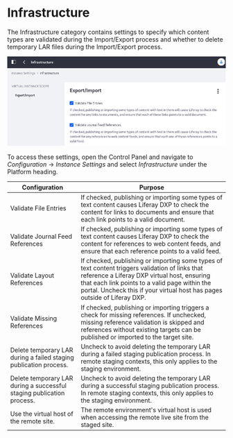 #  Infrastructure

The Infrastructure category contains settings to specify which content types are validated during the Import/Export process and whether to delete temporary LAR files during the Import/Export process. 

![Configure the Import Export settings at the Virtual Instance scope.](./infrastructure/images/01.png)

To access these settings, open the Control Panel and navigate to *Configuration* &rarr; *Instance Settings* and select *Infrastructure* under the Platform heading. 

| Configuration | Purpose |
| --------- | ------------ |
| Validate File Entries | If checked, publishing or importing some types of text content causes Liferay DXP to check the content for links to documents and ensure that each link points to a valid document. |
| Validate Journal Feed References | If checked, publishing or importing some types of text content causes Liferay DXP to check the content for references to web content feeds, and ensure that each reference points to a valid feed. |
| Validate Layout References | If checked, publishing or importing some types of text content triggers validation of links that reference a Liferay DXP virtual host, ensuring that each link points to a valid page within the portal. Uncheck this if your virtual host has pages outside of Liferay DXP. |
| Validate Missing References | If checked, publishing or importing triggers a check for missing references. If unchecked, missing reference validation is skipped and references without existing targets can be published or imported to the target site. |
| Delete temporary LAR during a failed staging publication process. | Uncheck to avoid deleting the temporary LAR during a failed staging publication process. In remote staging contexts, this only applies to the staging environment. |
| Delete temporary LAR during a successful staging publication process. | Uncheck to avoid deleting the temporary LAR during a successful staging publication process. In remote staging contexts, this only applies to the staging environment. |
| Use the virtual host of the remote site. | The remote environment's virtual host is used when accessing the remote live site from the staged site. |